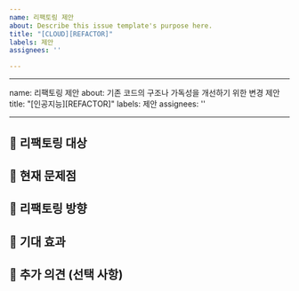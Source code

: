 ```yaml
---
name: 리팩토링 제안
about: Describe this issue template's purpose here.
title: "[CLOUD][REFACTOR]"
labels: 제안
assignees: ''

---
```


---
name: 리팩토링 제안
about: 기존 코드의 구조나 가독성을 개선하기 위한 변경 제안
title: "[인공지능][REFACTOR]"
labels: 제안
assignees: ''

---

## 🧹 리팩토링 대상

<!-- 어떤 코드, 함수, 모듈 등이 리팩토링 대상인지 명확히 작성해 주세요. 파일 경로나 클래스명, 함수명을 포함하면 좋아요. -->

## 📌 현재 문제점

<!-- 기존 코드에서 가독성, 중복, 복잡도, 성능 등 어떤 문제가 있는지 설명해 주세요. -->

## 🔧 리팩토링 방향

<!-- 어떤 방식으로 개선하고자 하는지 구체적인 방향을 제시해 주세요. ex: 함수 분리, 네이밍 개선, 공통 모듈화 등 -->

## 🎯 기대 효과

<!-- 리팩토링을 통해 어떤 효과가 기대되는지 작성해 주세요. ex: 유지보수성 향상, 성능 개선, 협업 효율 증가 등 -->

## 💬 추가 의견 (선택 사항)

<!-- 참고할 만한 링크, 리팩토링 기준, 코드 스타일 가이드 등이 있다면 작성해 주세요. -->
